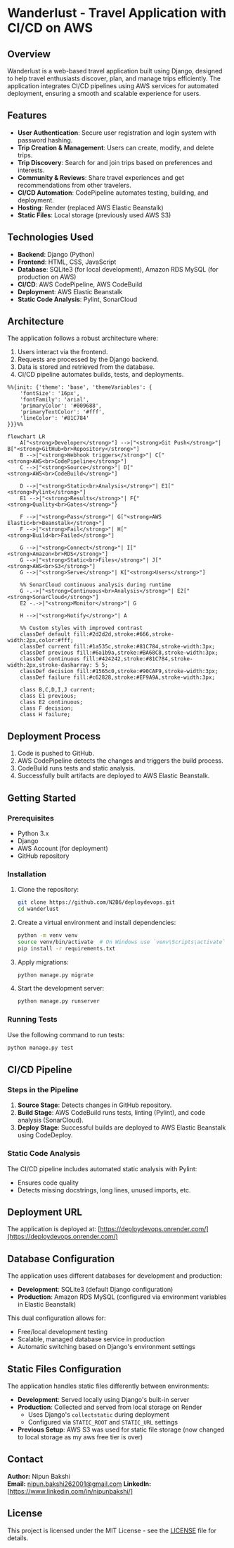 # Wanderlust - Travel Application with CI/CD on AWS

## Overview
Wanderlust is a web-based travel application built using Django, designed to help travel enthusiasts discover, plan, and manage trips efficiently. The application integrates CI/CD pipelines using AWS services for automated deployment, ensuring a smooth and scalable experience for users.

## Features
- **User Authentication**: Secure user registration and login system with password hashing.
- **Trip Creation & Management**: Users can create, modify, and delete trips.
- **Trip Discovery**: Search for and join trips based on preferences and interests.
- **Community & Reviews**: Share travel experiences and get recommendations from other travelers.
- **CI/CD Automation**: CodePipeline automates testing, building, and deployment.
- **Hosting**: Render (replaced AWS Elastic Beanstalk)
- **Static Files**: Local storage (previously used AWS S3)

## Technologies Used
- **Backend**: Django (Python)
- **Frontend**: HTML, CSS, JavaScript
- **Database**: SQLite3 (for local development), Amazon RDS MySQL (for production on AWS)
- **CI/CD**: AWS CodePipeline, AWS CodeBuild
- **Deployment**: AWS Elastic Beanstalk
- **Static Code Analysis**: Pylint, SonarCloud

## Architecture
The application follows a robust architecture where:
1. Users interact via the frontend.
2. Requests are processed by the Django backend.
3. Data is stored and retrieved from the database.
4. CI/CD pipeline automates builds, tests, and deployments.

```mermaid
%%{init: {'theme': 'base', 'themeVariables': { 
    'fontSize': '16px',
    'fontFamily': 'arial',
    'primaryColor': '#009688',
    'primaryTextColor': '#fff',
    'lineColor': '#81C784'
}}}%%

flowchart LR
    A["<strong>Developer</strong>"] -->|"<strong>Git Push</strong>"| B["<strong>GitHub<br>Repository</strong>"]
    B -->|"<strong>Webhook triggers</strong>"| C["<strong>AWS<br>CodePipeline</strong>"]
    C -->|"<strong>Source</strong>"| D["<strong>AWS<br>CodeBuild</strong>"]
    
    D -->|"<strong>Static<br>Analysis</strong>"| E1["<strong>Pylint</strong>"]
    E1 -->|"<strong>Results</strong>"| F{"<strong>Quality<br>Gates</strong>"}
    
    F -->|"<strong>Pass</strong>"| G["<strong>AWS Elastic<br>Beanstalk</strong>"]
    F -->|"<strong>Fail</strong>"| H["<strong>Build<br>Failed</strong>"]
    
    G -->|"<strong>Connect</strong>"| I["<strong>Amazon<br>RDS</strong>"]
    G -->|"<strong>Static<br>Files</strong>"| J["<strong>AWS<br>S3</strong>"]
    G -->|"<strong>Serve</strong>"| K["<strong>Users</strong>"]
    
    %% SonarCloud continuous analysis during runtime
    G -.->|"<strong>Continuous<br>Analysis</strong>"| E2["<strong>SonarCloud</strong>"]
    E2 -.->|"<strong>Monitor</strong>"| G
    
    H -->|"<strong>Notify</strong>"| A
    
    %% Custom styles with improved contrast
    classDef default fill:#2d2d2d,stroke:#666,stroke-width:2px,color:#fff;
    classDef current fill:#1a535c,stroke:#81C784,stroke-width:3px;
    classDef previous fill:#6a1b9a,stroke:#BA68C8,stroke-width:3px;
    classDef continuous fill:#424242,stroke:#81C784,stroke-width:2px,stroke-dasharray: 5 5;
    classDef decision fill:#1565c0,stroke:#90CAF9,stroke-width:3px;
    classDef failure fill:#c62828,stroke:#EF9A9A,stroke-width:3px;
    
    class B,C,D,I,J current;
    class E1 previous;
    class E2 continuous;
    class F decision;
    class H failure;
```

## Deployment Process
1. Code is pushed to GitHub.
2. AWS CodePipeline detects the changes and triggers the build process.
3. CodeBuild runs tests and static analysis.
4. Successfully built artifacts are deployed to AWS Elastic Beanstalk.

## Getting Started
### Prerequisites
- Python 3.x
- Django
- AWS Account (for deployment)
- GitHub repository

### Installation
1. Clone the repository:
   ```bash
   git clone https://github.com/N2B6/deploydevops.git
   cd wanderlust
   ```
2. Create a virtual environment and install dependencies:
   ```bash
   python -m venv venv
   source venv/bin/activate  # On Windows use `venv\Scripts\activate`
   pip install -r requirements.txt
   ```
3. Apply migrations:
   ```bash
   python manage.py migrate
   ```
4. Start the development server:
   ```bash
   python manage.py runserver
   ```

### Running Tests
Use the following command to run tests:
```bash
python manage.py test
```

## CI/CD Pipeline
### Steps in the Pipeline
1. **Source Stage**: Detects changes in GitHub repository.
2. **Build Stage**: AWS CodeBuild runs tests, linting (Pylint), and code analysis (SonarCloud).
3. **Deploy Stage**: Successful builds are deployed to AWS Elastic Beanstalk using CodeDeploy.

### Static Code Analysis
The CI/CD pipeline includes automated static analysis with Pylint:
- Ensures code quality
- Detects missing docstrings, long lines, unused imports, etc.

## Deployment URL
The application is deployed at:
[https://deploydevops.onrender.com/](https://deploydevops.onrender.com/)

## Database Configuration
The application uses different databases for development and production:
- **Development**: SQLite3 (default Django configuration)
- **Production**: Amazon RDS MySQL (configured via environment variables in Elastic Beanstalk)

This dual configuration allows for:
- Free/local development testing
- Scalable, managed database service in production
- Automatic switching based on Django's environment settings

## Static Files Configuration
The application handles static files differently between environments:
- **Development**: Served locally using Django's built-in server
- **Production**: Collected and served from local storage on Render
  - Uses Django's `collectstatic` during deployment
  - Configured via `STATIC_ROOT` and `STATIC_URL` settings
- **Previous Setup**: AWS S3 was used for static file storage (now changed to local storage as my aws free tier is over)

## Contact
**Author:** Nipun Bakshi  
**Email:** nipun.bakshi262001@gmail.com
**LinkedIn:** [https://www.linkedin.com/in/nipunbakshi/]

## License
This project is licensed under the MIT License - see the [LICENSE](LICENSE) file for details.

